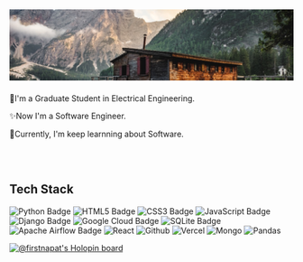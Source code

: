 
![Header](./1661608527138.jfif)
---------------------

<p>🌱I'm a Graduate Student in Electrical Engineering.</p>
<p>✨Now I'm a Software Engineer.</p>
<p>🥸Currently, I'm keep learnning about Software.</p>
<br>
<br>

## Tech Stack

![Python Badge](https://img.shields.io/badge/Python-3776AB?logo=python&logoColor=fff&style=for-the-badge) ![HTML5 Badge](https://img.shields.io/badge/HTML5-E34F26?logo=html5&logoColor=fff&style=for-the-badge) ![CSS3 Badge](https://img.shields.io/badge/CSS3-1572B6?logo=css3&logoColor=fff&style=for-the-badge) ![JavaScript Badge](https://img.shields.io/badge/JavaScript-F7DF1E?logo=javascript&logoColor=000&style=for-the-badge) ![Django Badge](https://img.shields.io/badge/Django-092E20?logo=django&logoColor=fff&style=for-the-badge) ![Google Cloud Badge](https://img.shields.io/badge/Google%20Cloud-4285F4?logo=googlecloud&logoColor=fff&style=for-the-badge) ![SQLite Badge](https://img.shields.io/badge/SQLite-003B57?logo=sqlite&logoColor=fff&style=for-the-badge) ![Apache Airflow Badge](https://img.shields.io/badge/Apache%20Airflow-017CEE?logo=apacheairflow&logoColor=fff&style=for-the-badge)
![React](https://img.shields.io/badge/react-%2361DAFB.svg?&style=for-the-badge&logo=react&logoColor=black) ![Github](https://img.shields.io/badge/github-%23181717.svg?&style=for-the-badge&logo=github&logoColor=white) ![Vercel](https://img.shields.io/badge/vercel-%23000000.svg?&style=for-the-badge&logo=vercel&logoColor=white) ![Mongo](https://img.shields.io/badge/mongodb-%2347A248.svg?&style=for-the-badge&logo=mongodb&logoColor=white) ![Pandas](https://img.shields.io/badge/pandas-%23150458.svg?&style=for-the-badge&logo=pandas&logoColor=white)




[![@firstnapat's Holopin board](https://holopin.me/firstnapat)](https://holopin.io/@firstnapat)







<!-- **firstnapat/firstnapat** is a ✨ _special_ ✨ repository because its `README.md` (this file) appears on your GitHub profile.
 -->
 
 

<!-- 
- 🔭 I’m currently working on ...
-  ...
-  I’m looking to collaborate on ...
- 🤔 I’m looking for help with ...
- 💬 Ask me about ...
- 📫 How to reach me: ...
- 😄 Pronouns: ...
- ⚡ Fun fact: ...

 -->
